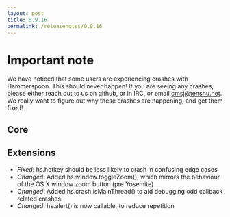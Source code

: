 ```yaml
---
layout: post
title: 0.9.16
permalink: /releasenotes/0.9.16
---
```


# Important note

We have noticed that some users are experiencing crashes with Hammerspoon. This should never happen! If you are seeing any crashes, please either reach out to us on github, or in IRC, or email cmsj@tenshu.net. We really want to figure out why these crashes are happening, and get them fixed!

## Core

## Extensions
 * *Fixed*: hs.hotkey should be less likely to crash in confusing edge cases
 * *Changed*: Added hs.window.toggleZoom(), which mirrors the behaviour of the OS X window zoom button (pre Yosemite)
 * *Changed*: Added hs.crash.isMainThread() to aid debugging odd callback related crashes
 * *Changed*: hs.alert() is now callable, to reduce repetition

